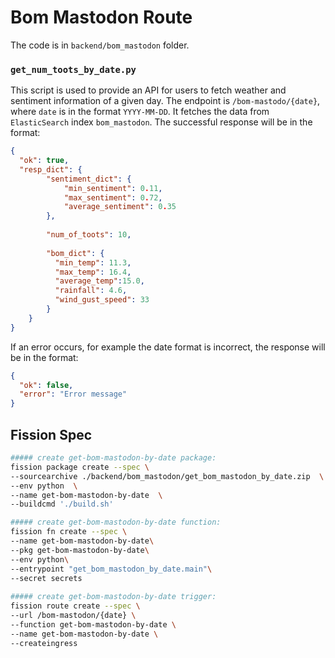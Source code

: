 # Bom Mastodon Route

The code is in `backend/bom_mastodon` folder.

### `get_num_toots_by_date.py`

This script is used to provide an API for users to fetch weather and sentiment information of a given day. The endpoint is `/bom-mastodo/{date}`, where `date` is in the format `YYYY-MM-DD`. It fetches the data from `ElasticSearch` index `bom_mastodon`. The successful response will be in the format:

```json
{
  "ok": true,
  "resp_dict": {
        "sentiment_dict": {
            "min_sentiment": 0.11,
            "max_sentiment": 0.72,
            "average_sentiment": 0.35
        },
    
        "num_of_toots": 10,
    
        "bom_dict": {
          "min_temp": 11.3,
          "max_temp": 16.4,
          "average_temp":15.0,
          "rainfall": 4.6,
          "wind_gust_speed": 33
        }
    }
}
```

If an error occurs, for example the date format is incorrect, the response will be in the format:

```json
{
  "ok": false,
  "error": "Error message"
}
```


## Fission Spec
```bash
##### create get-bom-mastodon-by-date package:  
fission package create --spec \
--sourcearchive ./backend/bom_mastodon/get_bom_mastodon_by_date.zip  \
--env python  \
--name get-bom-mastodon-by-date  \
--buildcmd './build.sh'

##### create get-bom-mastodon-by-date function:
fission fn create --spec \
--name get-bom-mastodon-by-date\
--pkg get-bom-mastodon-by-date\
--env python\
--entrypoint "get_bom_mastodon_by_date.main"\
--secret secrets
  
##### create get-bom-mastodon-by-date trigger:
fission route create --spec \
--url /bom-mastodon/{date} \
--function get-bom-mastodon-by-date \
--name get-bom-mastodon-by-date \
--createingress
```
